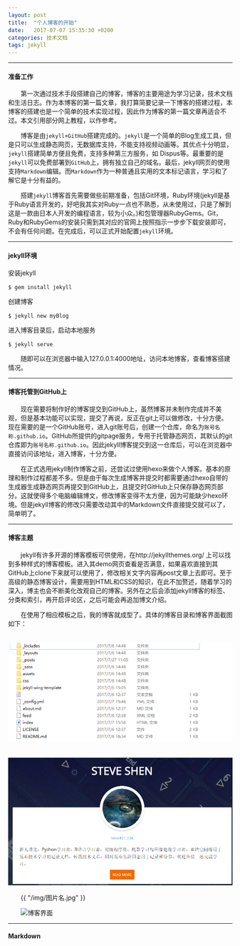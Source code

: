 ```yaml
---
layout: post
title:  "个人博客的开始"
date:   2017-07-07 15:35:30 +0200
categories: 技术文档
tags: jekyll
---
```

---
#### 准备工作

　　第一次通过技术手段搭建自己的博客，博客的主要用途为学习记录，技术文档和生活日志。作为本博客的第一篇文章，我打算简要记录一下博客的搭建过程，本博客的搭建也是一个简单的技术实现过程，因此作为博客的第一篇文章再适合不过。本文引用部分网上教程，以作参考。    


　　博客是由`jekyll+GitHub`搭建完成的。`jekyll`是一个简单的Blog生成工具，但是只可以生成静态网页，无数据库支持，不能支持视频动画等。其优点十分明显，`jekyll`搭建简单方便且免费，支持多种第三方服务，如 Dispus等。最重要的是`jekyll`可以免费部署到`GitHub`上，拥有独立自己的域名。最后，jekyll网页的使用支持`Markdown`编辑。而`Markdown`作为一种普通且实用的文本标记语言，学习和了解它是十分有益的。


　　搭建`jekyll`博客首先需要做些前期准备，包括Git环境，Ruby环境(jekyll是基于Ruby语言开发的，好吧我其实对Ruby一点也不熟悉，从未使用过，只是了解到这是一款由日本人开发的编程语言，较为小众。)和包管理器RubyGems。Git，Ruby和RubyGems的安装只需到其对应的官网上按照指示一步步下载安装即可，不会有任何问题。在完成后，可以正式开始配置`jekyll`环境。   

---
#### jekyll环境

安装jekyll
```
$ gem install jekyll
```
创建博客
```
$ jekyll new myBlog
```
进入博客目录后，启动本地服务
```
$ jekyll serve
```
　　随即可以在浏览器中输入127.0.0.1:4000地址，访问本地博客，查看博客搭建情况。

---
#### 博客托管到GitHub上

　　现在需要将制作好的博客提交到GitHub上，虽然博客并未制作完成并不美观，但是基本功能可以实现，提交了再说，反正在git上可以做修改，十分方便。现在需要的是一个GitHub账号，进入git账号后，创建一个仓库，命名为`账号名称.github.io`。GitHub所提供的gitpage服务，专用于托管静态网页，其默认的git仓库即为`账号名称.github.io`。因此jekyll博客提交到这一仓库后，可以在浏览器中直接访问该地址，进入博客，十分方便。

　　在正式选用jekyll制作博客之前，还尝试过使用hexo来做个人博客。基本的原理和制作过程都差不多。但是由于每次生成博客并提交时都需要通过hexo自带的生成器生成静态网页再提交到GitHub上，且提交时GitHub上只保存静态网页部分。这就使得多个电脑编辑博文，修改博客变得不太方便，因为可能缺少hexo环境。但是jekyll博客的修改只需要改动其中的Markdown文件直接提交就可以了，简单明了。

---
#### 博客主题

　　jekyll有许多开源的博客模板可供使用，在http://jekyllthemes.org/ 上可以找到多种样式的博客模板。进入其demo网页查看是否满意，如果喜欢直接到其GitHub上clone下来就可以使用了，修改相关文字内容再post文章上去即可。至于高级的静态博客设计，需要用到HTML和CSS的知识，在此不加赘述，随着学习的深入，博主也会不断美化改观自己的博客。另外在之后会添加jekyll博客的标签、分类和索引，再开启评论区，之后可能会再追加博文介绍。

　　在使用了相应模板之后，我的博客就成型了。具体的博客目录和博客界面截图如下：

　　![目录结构](images/目录结构.png)

　　![博客界面](images/博客界面.png)

　　{{ "/img/图片名.jpg" }}

　　![博客界面](https://github.com/shenh0854/shenh0854.github.io/tree/master/jekyll-wing-template/images)

---
#### Markdown
　　  

